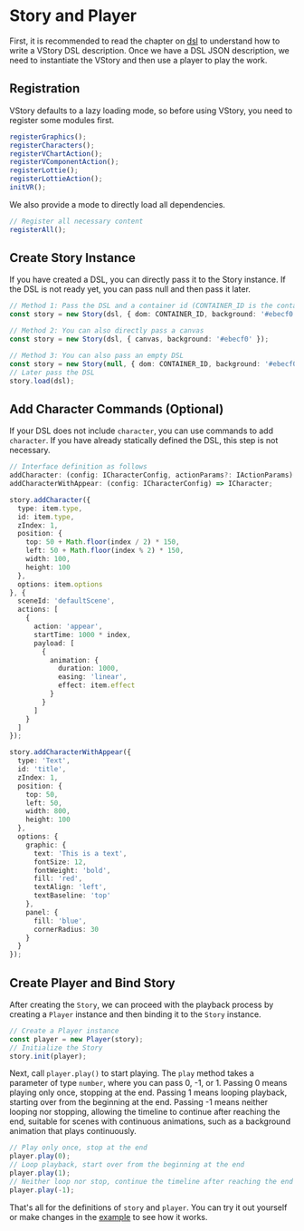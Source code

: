 # Story and Player

First, it is recommended to read the chapter on [dsl](./dsl) to understand how to write a VStory DSL description. Once we have a DSL JSON description, we need to instantiate the VStory and then use a player to play the work.

## Registration

VStory defaults to a lazy loading mode, so before using VStory, you need to register some modules first.
```ts
registerGraphics();
registerCharacters();
registerVChartAction();
registerVComponentAction();
registerLottie();
registerLottieAction();
initVR();
```

We also provide a mode to directly load all dependencies.
```ts
// Register all necessary content
registerAll();
```

## Create Story Instance

If you have created a DSL, you can directly pass it to the Story instance. If the DSL is not ready yet, you can pass null and then pass it later.

```ts
// Method 1: Pass the DSL and a container id (CONTAINER_ID is the container ID)
const story = new Story(dsl, { dom: CONTAINER_ID, background: '#ebecf0' });

// Method 2: You can also directly pass a canvas
const story = new Story(dsl, { canvas, background: '#ebecf0' });

// Method 3: You can also pass an empty DSL
const story = new Story(null, { dom: CONTAINER_ID, background: '#ebecf0' });
// Later pass the DSL
story.load(dsl);
```

## Add Character Commands (Optional)

If your DSL does not include `character`, you can use commands to add `character`. If you have already statically defined the DSL, this step is not necessary.

```ts
// Interface definition as follows
addCharacter: (config: ICharacterConfig, actionParams?: IActionParams) => ICharacter;
addCharacterWithAppear: (config: ICharacterConfig) => ICharacter;
```

```ts
story.addCharacter({
  type: item.type,
  id: item.type,
  zIndex: 1,
  position: {
    top: 50 + Math.floor(index / 2) * 150,
    left: 50 + Math.floor(index % 2) * 150,
    width: 100,
    height: 100
  },
  options: item.options
}, {
  sceneId: 'defaultScene',
  actions: [
    {
      action: 'appear',
      startTime: 1000 * index,
      payload: [
        {
          animation: {
            duration: 1000,
            easing: 'linear',
            effect: item.effect
          }
        }
      ]
    }
  ]
});

story.addCharacterWithAppear({
  type: 'Text',
  id: 'title',
  zIndex: 1,
  position: {
    top: 50,
    left: 50,
    width: 800,
    height: 100
  },
  options: {
    graphic: {
      text: 'This is a text',
      fontSize: 12,
      fontWeight: 'bold',
      fill: 'red',
      textAlign: 'left',
      textBaseline: 'top'
    },
    panel: {
      fill: 'blue',
      cornerRadius: 30
    }
  }
});
```

## Create Player and Bind Story

After creating the `Story`, we can proceed with the playback process by creating a `Player` instance and then binding it to the `Story` instance.

```ts
// Create a Player instance
const player = new Player(story);
// Initialize the Story
story.init(player);
```
Next, call `player.play()` to start playing. The `play` method takes a parameter of type `number`, where you can pass 0, -1, or 1.
Passing 0 means playing only once, stopping at the end.
Passing 1 means looping playback, starting over from the beginning at the end.
Passing -1 means neither looping nor stopping, allowing the timeline to continue after reaching the end, suitable for scenes with continuous animations, such as a background animation that plays continuously.

```ts
// Play only once, stop at the end
player.play(0);
// Loop playback, start over from the beginning at the end
player.play(1);
// Neither loop nor stop, continue the timeline after reaching the end
player.play(-1);
```

That's all for the definitions of `story` and `player`. You can try it out yourself or make changes in the [example](/vstory/example) to see how it works.
